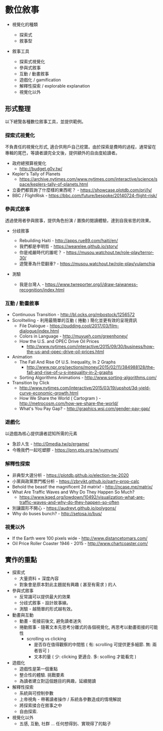 # 數位敘事

 * 視覺化的種類
   - 探索式
   - 敘事型

 * 敘事工具
   - 探索式視覺化
   - 參與式敘事
   - 互動 / 動畫敘事
   - 遊戲化 / gamification
   - 解釋性探索 / explorable explanation
   - 視覺化以外


## 形式整理

以下總覽各種數位敘事工具，並提供範例。


### 探索式視覺化

不負責任的視覺化形式, 適合供用戶自己挖寶。由於探索是費時的過程，通常留在專輯的尾巴，等讀者讀完全文後，提供額外的自由度給讀者。

 * 政府總預算視覺化
   - http://budget.g0v.tw/
 * Kepler's Tally of Planets
   - https://archive.nytimes.com/www.nytimes.com/interactive/science/space/keplers-tally-of-planets.html
 * 立委們都質詢了什麼樣的東西呢？ - https://showcase.plotdb.com/prj/ly/
 * BBC / FlightRisk - https://bbc.com/future/bespoke/20140724-flight-risk/


### 參與式敘事

透過使用者參與敘事，提供角色扮演 / 置換的閱讀體驗，達到自我省思的效果。

 - 分歧敘事
   - Rebuilding Haiti - http://apps.rue89.com/haiti/en/
   - 我們都是李明哲 - https://wearelee.github.io/story/
   - 你是戒嚴時代的誰呢？ - https://musou.watchout.tw/role-play/terror-30/
   - 遊覽車為什麼翻車?  - https://musou.watchout.tw/role-play/yulamchia

 - 測驗
   - 我是台灣人 - https://www.twreporter.org/i/draw-taiwaness-recognition/index.html

### 互動 / 動畫敘事

 * Continuous Transition - http://bl.ocks.org/mbostock/1256572
 * Scrolltelling - 利用最簡單的互動 ( 捲動 ) 簡化並更有效的呈現資訊
   - File Dialogue - https://pudding.cool/2017/03/film-dialogue/index.html
   - Colors in Language - http://muyueh.com/greenhoney/
   - How the U.S. and OPEC Drive Oil Prices
     - http://www.nytimes.com/interactive/2015/09/30/business/how-the-us-and-opec-drive-oil-prices.html
 * Animation
   - The Fall And Rise Of U.S. Inequality, In 2 Graphs
     - http://www.npr.org/sections/money/2015/02/11/384988128/the-fall-and-rise-of-u-s-inequality-in-2-graphs
   - Sorting Algorithms Animations - http://www.sorting-algorithms.com/
 * Transition by Click
   - http://www.nytimes.com/interactive/2015/03/19/upshot/3d-yield-curve-economic-growth.html
   - How We Share the World ( Cartogram ) - http://metrocosm.com/how-we-share-the-world/
   - What's You Pay Gap? - http://graphics.wsj.com/gender-pay-gap/


### 遊戲化

以遊戲為核心提供讀者認知所需的元素

 - 急診人生 - http://0media.tw/p/ergame/
 - 今晚我們一起吃塑膠 - https://pnn.pts.org.tw/yumyum/


### 解釋性探索

 * 非典型大選分析 - https://plotdb.github.io/election-tw-2020
 * 小黨與政黨票門檻分析 - https://zbryikt.github.io/party-prop-calc
 * Behold the beast! the magnificent 2d matrix!  - http://ncase.me/matrix/
 * What Are Traffic Waves and Why Do They Happen So Much?
   - https://www.kqed.org/lowdown/10492/visualization-what-are-traffic-waves-and-why-do-they-happen-so-often
 * 別讓圖形不開心 - https://audreyt.github.io/polygons/
 * Why do buses bunch?  - http://setosa.io/bus/

### 視覺以外
 * If the Earth were 100 pixels wide - http://www.distancetomars.com/
 * Oil Price Roller Coaster 1946 - 2015 - http://www.chartcoaster.com/


## 實作的重點

 * 探索式
   - 大量資料 + 深度內容
   - 對象會是原本對此主題就有興趣 ( 甚至有需求 ) 的人
 * 參與式敘事
   * 反常識可以提供最大的效果
   * 分歧式敘事 - 設計故事線。
   * 測驗 - 越簡單的形式越有效。
 * 動畫與互動
   * 動畫 - 銜接前後文, 避免讀者迷失
   * 捲動敘事 - 隨著文本先思考分離式的各個視覺化, 再思考以動畫銜接的可能性
     - scrolling vs clicking
       - 是否存在值得觀察的中間態 ( 有: scrolling 可提供更多細節. 無: 兩者皆可 )
       - 文本的量 ( 少: clicking 更適合. 多: scolling 才能看完 )
 * 遊戲化
   - 遊戲性是第一個重點
   - 整合性的體驗. 挑戰要素
   - 為讀者建立對這個題目的興趣，延續閱讀
 * 解釋性探索
   - 系統與可控制參數
   - 上帝視角 - 帶著讀者操作 / 系統各參數造成的情境解說
   - 將探索揉合在敘事之中
   - 自由探索.
 * 視覺化以外
   - 五感, 互動, 社群 ... 任何想得到、實現得了的點子
